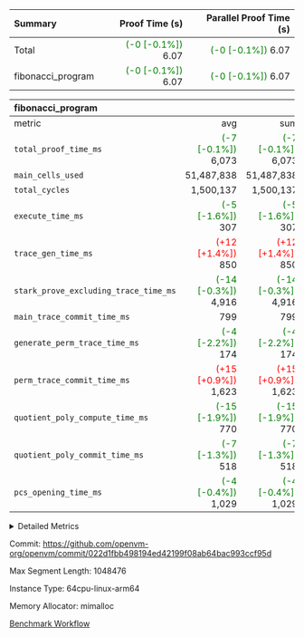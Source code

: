 | Summary | Proof Time (s) | Parallel Proof Time (s) |
|:---|---:|---:|
| Total | <span style='color: green'>(-0 [-0.1%])</span> 6.07 | <span style='color: green'>(-0 [-0.1%])</span> 6.07 |
| fibonacci_program | <span style='color: green'>(-0 [-0.1%])</span> 6.07 | <span style='color: green'>(-0 [-0.1%])</span> 6.07 |


| fibonacci_program |||||
|:---|---:|---:|---:|---:|
|metric|avg|sum|max|min|
| `total_proof_time_ms ` | <span style='color: green'>(-7 [-0.1%])</span> 6,073 | <span style='color: green'>(-7 [-0.1%])</span> 6,073 | <span style='color: green'>(-7 [-0.1%])</span> 6,073 | <span style='color: green'>(-7 [-0.1%])</span> 6,073 |
| `main_cells_used     ` |  51,487,838 |  51,487,838 |  51,487,838 |  51,487,838 |
| `total_cycles        ` |  1,500,137 |  1,500,137 |  1,500,137 |  1,500,137 |
| `execute_time_ms     ` | <span style='color: green'>(-5 [-1.6%])</span> 307 | <span style='color: green'>(-5 [-1.6%])</span> 307 | <span style='color: green'>(-5 [-1.6%])</span> 307 | <span style='color: green'>(-5 [-1.6%])</span> 307 |
| `trace_gen_time_ms   ` | <span style='color: red'>(+12 [+1.4%])</span> 850 | <span style='color: red'>(+12 [+1.4%])</span> 850 | <span style='color: red'>(+12 [+1.4%])</span> 850 | <span style='color: red'>(+12 [+1.4%])</span> 850 |
| `stark_prove_excluding_trace_time_ms` | <span style='color: green'>(-14 [-0.3%])</span> 4,916 | <span style='color: green'>(-14 [-0.3%])</span> 4,916 | <span style='color: green'>(-14 [-0.3%])</span> 4,916 | <span style='color: green'>(-14 [-0.3%])</span> 4,916 |
| `main_trace_commit_time_ms` |  799 |  799 |  799 |  799 |
| `generate_perm_trace_time_ms` | <span style='color: green'>(-4 [-2.2%])</span> 174 | <span style='color: green'>(-4 [-2.2%])</span> 174 | <span style='color: green'>(-4 [-2.2%])</span> 174 | <span style='color: green'>(-4 [-2.2%])</span> 174 |
| `perm_trace_commit_time_ms` | <span style='color: red'>(+15 [+0.9%])</span> 1,623 | <span style='color: red'>(+15 [+0.9%])</span> 1,623 | <span style='color: red'>(+15 [+0.9%])</span> 1,623 | <span style='color: red'>(+15 [+0.9%])</span> 1,623 |
| `quotient_poly_compute_time_ms` | <span style='color: green'>(-15 [-1.9%])</span> 770 | <span style='color: green'>(-15 [-1.9%])</span> 770 | <span style='color: green'>(-15 [-1.9%])</span> 770 | <span style='color: green'>(-15 [-1.9%])</span> 770 |
| `quotient_poly_commit_time_ms` | <span style='color: green'>(-7 [-1.3%])</span> 518 | <span style='color: green'>(-7 [-1.3%])</span> 518 | <span style='color: green'>(-7 [-1.3%])</span> 518 | <span style='color: green'>(-7 [-1.3%])</span> 518 |
| `pcs_opening_time_ms ` | <span style='color: green'>(-4 [-0.4%])</span> 1,029 | <span style='color: green'>(-4 [-0.4%])</span> 1,029 | <span style='color: green'>(-4 [-0.4%])</span> 1,029 | <span style='color: green'>(-4 [-0.4%])</span> 1,029 |



<details>
<summary>Detailed Metrics</summary>

| group | num_segments | keygen_time_ms | commit_exe_time_ms |
| --- | --- | --- | --- |
| fibonacci_program | 1 | 372 | 6 | 

| group | air_name | quotient_deg | interactions | constraints |
| --- | --- | --- | --- | --- |
| fibonacci_program | AccessAdapterAir<16> | 2 | 5 | 14 | 
| fibonacci_program | AccessAdapterAir<2> | 2 | 5 | 14 | 
| fibonacci_program | AccessAdapterAir<32> | 2 | 5 | 14 | 
| fibonacci_program | AccessAdapterAir<4> | 2 | 5 | 14 | 
| fibonacci_program | AccessAdapterAir<64> | 2 | 5 | 14 | 
| fibonacci_program | AccessAdapterAir<8> | 2 | 5 | 14 | 
| fibonacci_program | BitwiseOperationLookupAir<8> | 2 | 2 | 4 | 
| fibonacci_program | MemoryMerkleAir<8> | 2 | 4 | 40 | 
| fibonacci_program | PersistentBoundaryAir<8> | 2 | 3 | 6 | 
| fibonacci_program | PhantomAir | 2 | 3 | 5 | 
| fibonacci_program | Poseidon2PeripheryAir<BabyBearParameters>, 1> | 2 | 1 | 286 | 
| fibonacci_program | ProgramAir | 1 | 1 | 4 | 
| fibonacci_program | RangeTupleCheckerAir<2> | 1 | 1 | 4 | 
| fibonacci_program | VariableRangeCheckerAir | 1 | 1 | 4 | 
| fibonacci_program | VmAirWrapper<Rv32BaseAluAdapterAir, BaseAluCoreAir<4, 8> | 2 | 19 | 43 | 
| fibonacci_program | VmAirWrapper<Rv32BaseAluAdapterAir, LessThanCoreAir<4, 8> | 2 | 17 | 39 | 
| fibonacci_program | VmAirWrapper<Rv32BaseAluAdapterAir, ShiftCoreAir<4, 8> | 2 | 23 | 90 | 
| fibonacci_program | VmAirWrapper<Rv32BranchAdapterAir, BranchEqualCoreAir<4> | 2 | 11 | 25 | 
| fibonacci_program | VmAirWrapper<Rv32BranchAdapterAir, BranchLessThanCoreAir<4, 8> | 2 | 13 | 41 | 
| fibonacci_program | VmAirWrapper<Rv32CondRdWriteAdapterAir, Rv32JalLuiCoreAir> | 2 | 10 | 22 | 
| fibonacci_program | VmAirWrapper<Rv32HintStoreAdapterAir, Rv32HintStoreCoreAir> | 2 | 15 | 17 | 
| fibonacci_program | VmAirWrapper<Rv32JalrAdapterAir, Rv32JalrCoreAir> | 2 | 16 | 20 | 
| fibonacci_program | VmAirWrapper<Rv32LoadStoreAdapterAir, LoadSignExtendCoreAir<4, 8> | 2 | 18 | 33 | 
| fibonacci_program | VmAirWrapper<Rv32LoadStoreAdapterAir, LoadStoreCoreAir<4> | 2 | 17 | 38 | 
| fibonacci_program | VmAirWrapper<Rv32MultAdapterAir, DivRemCoreAir<4, 8> | 2 | 25 | 88 | 
| fibonacci_program | VmAirWrapper<Rv32MultAdapterAir, MulHCoreAir<4, 8> | 2 | 24 | 38 | 
| fibonacci_program | VmAirWrapper<Rv32MultAdapterAir, MultiplicationCoreAir<4, 8> | 2 | 19 | 26 | 
| fibonacci_program | VmAirWrapper<Rv32RdWriteAdapterAir, Rv32AuipcCoreAir> | 2 | 11 | 15 | 
| fibonacci_program | VmConnectorAir | 2 | 3 | 9 | 

| group | air_name | segment | rows | prep_cols | perm_cols | main_cols | cells |
| --- | --- | --- | --- | --- | --- | --- | --- |
| fibonacci_program | AccessAdapterAir<8> | 0 | 64 |  | 24 | 17 | 2,624 | 
| fibonacci_program | BitwiseOperationLookupAir<8> | 0 | 65,536 | 3 | 8 | 2 | 655,360 | 
| fibonacci_program | MemoryMerkleAir<8> | 0 | 256 |  | 20 | 32 | 13,312 | 
| fibonacci_program | PersistentBoundaryAir<8> | 0 | 64 |  | 12 | 20 | 2,048 | 
| fibonacci_program | PhantomAir | 0 | 2 |  | 12 | 6 | 36 | 
| fibonacci_program | Poseidon2PeripheryAir<BabyBearParameters>, 1> | 0 | 256 |  | 8 | 300 | 78,848 | 
| fibonacci_program | ProgramAir | 0 | 4,096 |  | 8 | 10 | 73,728 | 
| fibonacci_program | RangeTupleCheckerAir<2> | 0 | 524,288 | 2 | 8 | 1 | 4,718,592 | 
| fibonacci_program | VariableRangeCheckerAir | 0 | 262,144 | 2 | 8 | 1 | 2,359,296 | 
| fibonacci_program | VmAirWrapper<Rv32BaseAluAdapterAir, BaseAluCoreAir<4, 8> | 0 | 1,048,576 |  | 80 | 36 | 121,634,816 | 
| fibonacci_program | VmAirWrapper<Rv32BaseAluAdapterAir, LessThanCoreAir<4, 8> | 0 | 524,288 |  | 40 | 37 | 40,370,176 | 
| fibonacci_program | VmAirWrapper<Rv32BaseAluAdapterAir, ShiftCoreAir<4, 8> | 0 | 2 |  | 52 | 53 | 210 | 
| fibonacci_program | VmAirWrapper<Rv32BranchAdapterAir, BranchEqualCoreAir<4> | 0 | 262,144 |  | 48 | 26 | 19,398,656 | 
| fibonacci_program | VmAirWrapper<Rv32BranchAdapterAir, BranchLessThanCoreAir<4, 8> | 0 | 8 |  | 56 | 32 | 704 | 
| fibonacci_program | VmAirWrapper<Rv32CondRdWriteAdapterAir, Rv32JalLuiCoreAir> | 0 | 131,072 |  | 44 | 18 | 8,126,464 | 
| fibonacci_program | VmAirWrapper<Rv32HintStoreAdapterAir, Rv32HintStoreCoreAir> | 0 | 4 |  | 36 | 26 | 248 | 
| fibonacci_program | VmAirWrapper<Rv32JalrAdapterAir, Rv32JalrCoreAir> | 0 | 16 |  | 36 | 28 | 1,024 | 
| fibonacci_program | VmAirWrapper<Rv32LoadStoreAdapterAir, LoadStoreCoreAir<4> | 0 | 32 |  | 72 | 40 | 3,584 | 
| fibonacci_program | VmAirWrapper<Rv32RdWriteAdapterAir, Rv32AuipcCoreAir> | 0 | 16 |  | 28 | 21 | 784 | 
| fibonacci_program | VmConnectorAir | 0 | 2 | 1 | 12 | 4 | 32 | 

| group | segment | trace_gen_time_ms | total_proof_time_ms | total_cycles | total_cells | stark_prove_excluding_trace_time_ms | quotient_poly_compute_time_ms | quotient_poly_commit_time_ms | perm_trace_commit_time_ms | pcs_opening_time_ms | main_trace_commit_time_ms | main_cells_used | generate_perm_trace_time_ms | execute_time_ms |
| --- | --- | --- | --- | --- | --- | --- | --- | --- | --- | --- | --- | --- | --- | --- |
| fibonacci_program | 0 | 850 | 6,073 | 1,500,137 | 197,440,542 | 4,916 | 770 | 518 | 1,623 | 1,029 | 799 | 51,487,838 | 174 | 307 | 

</details>


Commit: https://github.com/openvm-org/openvm/commit/022d1fbb498194ed42199f08ab64bac993ccf95d

Max Segment Length: 1048476

Instance Type: 64cpu-linux-arm64

Memory Allocator: mimalloc

[Benchmark Workflow](https://github.com/openvm-org/openvm/actions/runs/12933950887)
